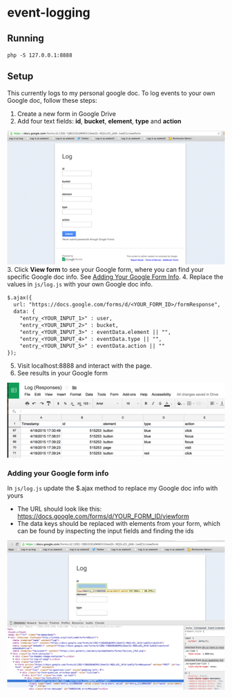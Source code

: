 # event-logging

## Running

`php -S 127.0.0.1:8888`

## Setup

This currently logs to my personal google doc. To log events to your own Google doc, follow these steps:

1. Create a new form in Google Drive
2. Add four text fields: **id**, **bucket**, **element**, **type** and **action**

 ![Finding form id](/images/form.png)
3. Click **View form** to see your Google form, where you can find your specific Google doc info. See [Adding Your Google Form Info](#googleform).
4. Replace the values in `js/log.js` with your own Google doc info.

    $.ajax({
      url: "https://docs.google.com/forms/d/<YOUR_FORM_ID>/formResponse",
      data: {
        "entry_<YOUR_INPUT_1>" : user,
        "entry_<YOUR_INPUT_2>" : bucket,
        "entry_<YOUR_INPUT_3>" : eventData.element || "",
        "entry_<YOUR_INPUT_4>" : eventData.type || "",
        "entry_<YOUR_INPUT_5>" : eventData.action || ""
    });

5. Visit localhost:8888 and interact with the page.
6. See results in your Google form

 ![Finding form id](/images/spreadsheet.png)


### <a name="googleform">Adding your Google form info</a>

In `js/log.js` update the $.ajax method to replace my Google doc info with yours
* The URL should look like this:  https://docs.google.com/forms/d/YOUR_FORM_ID/viewform
* The data keys should be replaced with elements from your form, which can be found by inspecting the input fields and finding the ids

 ![Finding form id](/images/formids.png)
